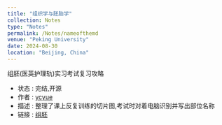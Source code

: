```yaml
---
title: "组织学与胚胎学"
collection: Notes
type: "Notes"
permalink: /Notes/nameofthemd
venue: "Peking University"
date: 2024-08-30
location: "Beijing, China"
---
```


组胚(医英护理轨)实习考试复习攻略
- 状态 : 完结,开源
- 作者 : [ycyue](https://ycyue.github.io)
- 描述 : 整理了课上反复训练的切片图,考试时对着电脑识别并写出部位名称
- 链接 : [组胚](https://github.com/ycyue10001/Histology-and-embryology)
